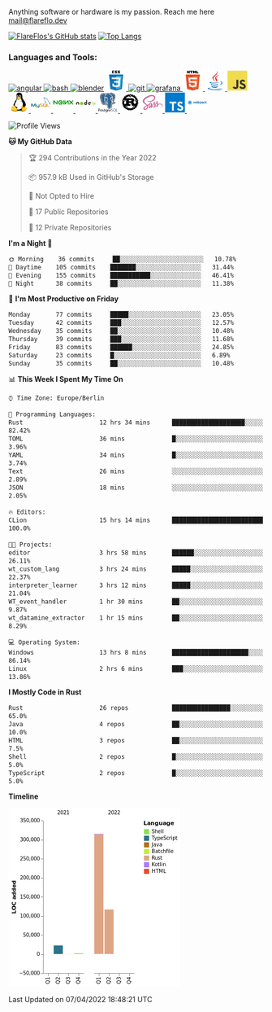 Anything software or hardware is my passion.
Reach me here <a href="mailto:github@flareflo.dev">mail@flareflo.dev</a>

[![FlareFlos's GitHub stats](https://github-readme-stats.vercel.app/api?username=FlareFlo&show_icons=true&theme=github_dark)](https://github.com/FlareFlo/github-readme-stats)
[![Top Langs](https://github-readme-stats.vercel.app/api/top-langs/?username=FlareFlo&langs_count=10&layout=compact&theme=github_dark)](https://github.com/FlareFlo/github-readme-stats)

<h3 align="left">Languages and Tools:</h3>
<div align="left"> 
    <a href="https://angular.io" target="_blank" rel="noreferrer"><img src="https://angular.io/assets/images/logos/angular/angular.svg" alt="angular" width="40" height="40"/> </a> 
    <a href="https://www.gnu.org/software/bash/" target="_blank" rel="noreferrer"> <img src="https://www.vectorlogo.zone/logos/gnu_bash/gnu_bash-icon.svg" alt="bash" width="40" height="40"/> </a> 
    <a href="https://www.blender.org/" target="_blank" rel="noreferrer"> <img src="https://download.blender.org/branding/community/blender_community_badge_white.svg" alt="blender" width="40" height="40"/></a> 
    <a href="https://www.w3schools.com/css/" target="_blank" rel="noreferrer"> <img src="https://raw.githubusercontent.com/devicons/devicon/master/icons/css3/css3-original-wordmark.svg" alt="css3" width="40" height="40"/> </a> 
    <a href="https://git-scm.com/" target="_blank" rel="noreferrer"> <img src="https://www.vectorlogo.zone/logos/git-scm/git-scm-icon.svg" alt="git" width="40" height="40"/> </a> 
    <a href="https://grafana.com" target="_blank" rel="noreferrer"> <img src="https://www.vectorlogo.zone/logos/grafana/grafana-icon.svg" alt="grafana" width="40" height="40"/> </a> 
    <a href="https://www.w3.org/html/" target="_blank" rel="noreferrer"> <img src="https://raw.githubusercontent.com/devicons/devicon/master/icons/html5/html5-original-wordmark.svg" alt="html5" width="40" height="40"/> </a> 
    <a href="https://www.java.com" target="_blank" rel="noreferrer"> <img src="https://raw.githubusercontent.com/devicons/devicon/master/icons/java/java-original.svg" alt="java" width="40" height="40"/> </a> 
    <a href="https://developer.mozilla.org/en-US/docs/Web/JavaScript" target="_blank" rel="noreferrer"> <img src="https://raw.githubusercontent.com/devicons/devicon/master/icons/javascript/javascript-original.svg" alt="javascript" width="40" height="40"/> </a> 
    <a href="https://www.linux.org/" target="_blank" rel="noreferrer"> <img src="https://raw.githubusercontent.com/devicons/devicon/master/icons/linux/linux-original.svg" alt="linux" width="40" height="40"/> </a> 
    <a href="https://www.mysql.com/" target="_blank" rel="noreferrer"> <img src="https://raw.githubusercontent.com/devicons/devicon/master/icons/mysql/mysql-original-wordmark.svg" alt="mysql" width="40" height="40"/> </a> 
    <a href="https://www.nginx.com" target="_blank" rel="noreferrer"> <img src="https://raw.githubusercontent.com/devicons/devicon/master/icons/nginx/nginx-original.svg" alt="nginx" width="40" height="40"/> </a> 
    <a href="https://nodejs.org" target="_blank" rel="noreferrer"> <img src="https://raw.githubusercontent.com/devicons/devicon/master/icons/nodejs/nodejs-original-wordmark.svg" alt="nodejs" width="40" height="40"/> </a> 
    <a href="https://www.postgresql.org" target="_blank" rel="noreferrer"> <img src="https://raw.githubusercontent.com/devicons/devicon/master/icons/postgresql/postgresql-original-wordmark.svg" alt="postgresql" width="40" height="40"/> </a> 
    <a href="https://www.rust-lang.org" target="_blank" rel="noreferrer"> <img src="https://raw.githubusercontent.com/devicons/devicon/master/icons/rust/rust-plain.svg" alt="rust" width="40" height="40"/> </a> 
    <a href="https://sass-lang.com" target="_blank" rel="noreferrer"> <img src="https://raw.githubusercontent.com/devicons/devicon/master/icons/sass/sass-original.svg" alt="sass" width="40" height="40"/> </a> 
    <a href="https://www.typescriptlang.org/" target="_blank" rel="noreferrer"> <img src="https://raw.githubusercontent.com/devicons/devicon/master/icons/typescript/typescript-original.svg" alt="typescript" width="40" height="40"/> </a> 
    <a href="https://webpack.js.org" target="_blank" rel="noreferrer"> <img src="https://raw.githubusercontent.com/devicons/devicon/d00d0969292a6569d45b06d3f350f463a0107b0d/icons/webpack/webpack-original-wordmark.svg" alt="webpack" width="40" height="40"/> </a> 
</div>

<!--START_SECTION:waka-->
![Profile Views](http://img.shields.io/badge/Profile%20Views-0-blue)

**🐱 My GitHub Data** 

> 🏆 294 Contributions in the Year 2022
 > 
> 📦 957.9 kB Used in GitHub's Storage 
 > 
> 🚫 Not Opted to Hire
 > 
> 📜 17 Public Repositories 
 > 
> 🔑 12 Private Repositories  
 > 
**I'm a Night 🦉** 

```text
🌞 Morning    36 commits     ██░░░░░░░░░░░░░░░░░░░░░░░   10.78% 
🌆 Daytime    105 commits    ███████░░░░░░░░░░░░░░░░░░   31.44% 
🌃 Evening    155 commits    ███████████░░░░░░░░░░░░░░   46.41% 
🌙 Night      38 commits     ██░░░░░░░░░░░░░░░░░░░░░░░   11.38%

```
📅 **I'm Most Productive on Friday** 

```text
Monday       77 commits     █████░░░░░░░░░░░░░░░░░░░░   23.05% 
Tuesday      42 commits     ███░░░░░░░░░░░░░░░░░░░░░░   12.57% 
Wednesday    35 commits     ██░░░░░░░░░░░░░░░░░░░░░░░   10.48% 
Thursday     39 commits     ███░░░░░░░░░░░░░░░░░░░░░░   11.68% 
Friday       83 commits     ██████░░░░░░░░░░░░░░░░░░░   24.85% 
Saturday     23 commits     █░░░░░░░░░░░░░░░░░░░░░░░░   6.89% 
Sunday       35 commits     ██░░░░░░░░░░░░░░░░░░░░░░░   10.48%

```


📊 **This Week I Spent My Time On** 

```text
⌚︎ Time Zone: Europe/Berlin

💬 Programming Languages: 
Rust                     12 hrs 34 mins      ████████████████████░░░░░   82.42% 
TOML                     36 mins             █░░░░░░░░░░░░░░░░░░░░░░░░   3.96% 
YAML                     34 mins             █░░░░░░░░░░░░░░░░░░░░░░░░   3.74% 
Text                     26 mins             ░░░░░░░░░░░░░░░░░░░░░░░░░   2.89% 
JSON                     18 mins             ░░░░░░░░░░░░░░░░░░░░░░░░░   2.05%

🔥 Editors: 
CLion                    15 hrs 14 mins      █████████████████████████   100.0%

🐱‍💻 Projects: 
editor                   3 hrs 58 mins       ██████░░░░░░░░░░░░░░░░░░░   26.11% 
wt_custom_lang           3 hrs 24 mins       █████░░░░░░░░░░░░░░░░░░░░   22.37% 
interpreter_learner      3 hrs 12 mins       █████░░░░░░░░░░░░░░░░░░░░   21.04% 
WT_event_handler         1 hr 30 mins        ██░░░░░░░░░░░░░░░░░░░░░░░   9.87% 
wt_datamine_extractor    1 hr 15 mins        ██░░░░░░░░░░░░░░░░░░░░░░░   8.29%

💻 Operating System: 
Windows                  13 hrs 8 mins       █████████████████████░░░░   86.14% 
Linux                    2 hrs 6 mins        ███░░░░░░░░░░░░░░░░░░░░░░   13.86%

```

**I Mostly Code in Rust** 

```text
Rust                     26 repos            ████████████████░░░░░░░░░   65.0% 
Java                     4 repos             ██░░░░░░░░░░░░░░░░░░░░░░░   10.0% 
HTML                     3 repos             ██░░░░░░░░░░░░░░░░░░░░░░░   7.5% 
Shell                    2 repos             █░░░░░░░░░░░░░░░░░░░░░░░░   5.0% 
TypeScript               2 repos             █░░░░░░░░░░░░░░░░░░░░░░░░   5.0%

```


**Timeline**

![Chart not found](https://raw.githubusercontent.com/FlareFlo/FlareFlo/main/charts/bar_graph.png) 


 Last Updated on 07/04/2022 18:48:21 UTC
<!--END_SECTION:waka-->
